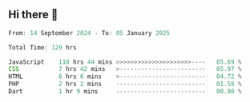 ## Hi there 👋
<!--START_SECTION:Muni-->

```Javascript
From: 14 September 2024 - To: 05 January 2025

Total Time: 129 hrs

JavaScript    110 hrs 44 mins >>>>>>>>>>>>>>>>>>>>>----   85.69 %
CSS           7 hrs 42 mins   >------------------------   05.97 %
HTML          6 hrs 6 mins    >------------------------   04.72 %
PHP           2 hrs 2 mins    -------------------------   01.58 %
Dart          1 hr 9 mins     -------------------------   00.90 %
```

<!--END_SECTION:Muni-->
